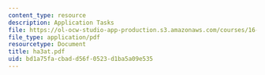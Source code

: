 ```yaml
---
content_type: resource
description: Application Tasks
file: https://ol-ocw-studio-app-production.s3.amazonaws.com/courses/16-20-structural-mechanics-fall-2002/bd1a75facbadd56f0523d1ba5a09e535_ha3at.pdf
file_type: application/pdf
resourcetype: Document
title: ha3at.pdf
uid: bd1a75fa-cbad-d56f-0523-d1ba5a09e535
---
```

